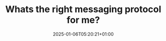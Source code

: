 ---
title: "Whats the right messaging protocol for me?"
date: 2025-01-06T05:20:21+01:00
draft: false
tags: ["Dev","Python"]
description: 'MQTT vs RMQ vs Kafka'
summary: 'How .'
url: 'messaging-protocols'
---
